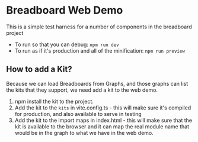 # Breadboard Web Demo

This is a simple test harness for a number of components in the breadboard project

+ To run so that you can debug: `npm run dev`
+ To run as if it's production and all of the minification: `npm run preview`

## How to add a Kit?

Because we can load Breadboards from Graphs, and those graphs can list the kits that they support, we need add a kit to the web demo.

1. npm install the kit to the project.
2. Add the kit to the `kits` in vite.config.ts - this will make sure it's compiled for production, and also available to serve in testing
3. Add the kit to the import maps in index.html - this will make sure that the kit is available to the browser and it can map the real module name that would be in the graph to what we have in the web demo.